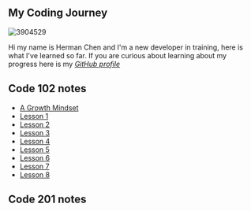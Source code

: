 ## My Coding Journey
![3904529](https://user-images.githubusercontent.com/106101235/169898511-08d2bb3c-57d8-49dc-be08-358037af92e1.png)


Hi my name is Herman Chen and I'm a new developer in training, here is what I've learned so far. 
If you are curious about learning about my progress here is my [*GitHub profile*](https://github.com/HermanChen4)

## Code 102 notes
- [A Growth Mindset](https://github.com/HermanChen4/reading-notes/blob/main/growth%20mindset.md)
- [Lesson 1](https://github.com/HermanChen4/reading-notes/blob/main/class%201.md)
- [Lesson 2](https://github.com/HermanChen4/reading-notes/blob/main/class%202.md)
- [Lesson 3](https://github.com/HermanChen4/reading-notes/edit/main/class%203.md)
- [Lesson 4](https://github.com/HermanChen4/reading-notes/blob/main/class%204.md)
- [Lesson 5](https://github.com/HermanChen4/reading-notes/blob/main/class%205.md)
- [Lesson 6](https://github.com/HermanChen4/reading-notes/blob/main/class%206.md)
- [Lesson 7](https://github.com/HermanChen4/reading-notes/blob/main/class%207.md)
- [Lesson 8](https://github.com/HermanChen4/reading-notes/blob/main/class%208.md)

## Code 201 notes

